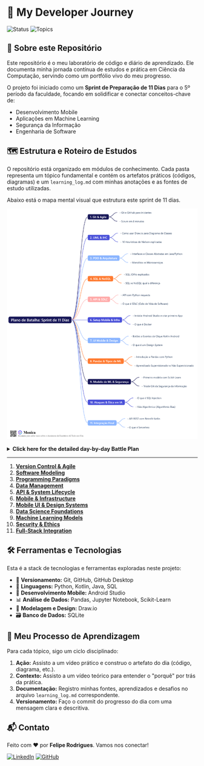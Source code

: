 # 🚀 My Developer Journey

![Status](https://img.shields.io/badge/Status-In_Progress-blue)
![Topics](https://img.shields.io/badge/Topics_Covered-11-lightgrey)

## 🎯 Sobre este Repositório

Este repositório é o meu laboratório de código e diário de aprendizado. Ele documenta minha jornada contínua de estudos e prática em Ciência da Computação, servindo como um portfólio vivo do meu progresso.

O projeto foi iniciado como um **Sprint de Preparação de 11 Dias** para o 5º período da faculdade, focando em solidificar e conectar conceitos-chave de:

*   Desenvolvimento Mobile
*   Aplicações em Machine Learning
*   Segurança da Informação
*   Engenharia de Software

## 🗺️ Estrutura e Roteiro de Estudos

O repositório está organizado em módulos de conhecimento. Cada pasta representa um tópico fundamental e contém os artefatos práticos (códigos, diagramas) e um `learning_log.md` com minhas anotações e as fontes de estudo utilizadas.

Abaixo está o mapa mental visual que estrutura este sprint de 11 dias.

![Plano de Batalha: Sprint de 11 Dias](./assets/sprint_mind_map.png)

<details>
  <summary><strong>Click here for the detailed day-by-day Battle Plan</strong></summary>

  ### Dia 1: Ferramentas e Mentalidade Ágil
  - **Foco Prático (Ação):** Busca no YouTube: "Git e GitHub para iniciantes"
  - **Foco Teórico (Contexto):** Busca no YouTube: "Scrum em 8 minutos"

  ### Dia 2: Modelagem e Experiência do Usuário (IHC)
  - **Foco Prático (Ação):** Busca no YouTube: "Como usar Draw.io para Diagrama de Classes UML"
  - **Foco Teórico (Contexto):** Busca no YouTube: "10 Heurísticas de Nielsen explicadas"

  ### Dia 3: POO e Arquitetura de Software
  - **Foco Prático (Ação):** Busca no YouTube: "Interfaces e Classes Abstratas em Java (ou Python)"
  - **Foco Teórico (Contexto):** Busca no YouTube: "Monolitos vs Microsserviços em 5 minutos"

  ### Dia 4: Banco de Dados Relacional e o Mundo Além
  - **Foco Prático (Ação):** Busca no YouTube: "SQL JOINs explicados (INNER, LEFT JOIN)"
  - **Foco Teórico (Contexto):** Busca no YouTube: "SQL vs NoSQL qual a diferença?"

  ### Dia 5: APIs e Ciclo de Vida do Software
  - **Foco Prático (Ação):** Busca no YouTube: "O que é uma API REST?" e "Como consumir API com Python requests"
  - **Foco Teórico (Contexto):** Busca no YouTube: "O que é SDLC (Ciclo de Vida de Desenvolvimento de Software)?"

  ### Dia 6: Setup Mobile e a Infraestrutura Moderna
  - **Foco Prático (Ação):** Busca no YouTube: "Como instalar Android Studio e criar seu primeiro App Kotlin 2024"
  - **Foco Teórico (Contexto):** Busca no YouTube: "O que é Docker? Explicado de forma simples"

  ### Dia 7: Interatividade Mobile e Design de Interfaces
  - **Foco Prático (Ação):** Busca no YouTube: "Botões e Eventos de Clique (onClick) em Kotlin Android Studio"
  - **Foco Teórico (Contexto):** Busca no YouTube: "O que é um Design System?"

  ### Dia 8: Manipulação de Dados e o Fundamento de ML
  - **Foco Prático (Ação):** Busca no YouTube: "Introdução a Pandas com Python para Análise de Dados"
  - **Foco Teórico (Contexto):** Busca no YouTube: "Aprendizado Supervisionado vs Não Supervisionado"

  ### Dia 9: Modelagem Preditiva e a Base da Segurança
  - **Foco Prático (Ação):** Busca no YouTube: "Seu primeiro modelo de Machine Learning com Scikit-Learn"
  - **Foco Teórico (Contexto):** Busca no YouTube: "Tríade CIA da Segurança da Informação"

  ### Dia 10: Segurança na Prática e a Ética em IA
  - **Foco Prático (Ação):** Busca no YouTube: "O que é SQL Injection? Como funciona e como evitar"
  - **Foco Teórico (Contexto):** Busca no YouTube: "Viés Algorítmico (Algorithmic Bias) o que é?"

  ### Dia 11 (Bônus): O Desafio da Conexão Final
  - **Foco Prático (Ação):** Busca no YouTube: "Consumir API REST em App Android Kotlin com Retrofit"
  - **Foco Teórico (Contexto):** Busca no YouTube: "O que é Serverless?"

</details>

---

1.  [**Version Control & Agile**](./01_Version-Control-and-Agile/)
2.  [**Software Modeling**](./02_Software-Modeling/)
3.  [**Programming Paradigms**](./03_Programming-Paradigms/)
4.  [**Data Management**](./04_Data-Management/)
5.  [**API & System Lifecycle**](./05_API-and-System-Lifecycle/)
6.  [**Mobile & Infrastructure**](./06_Mobile-and-Infrastructure/)
7.  [**Mobile UI & Design Systems**](./07_Mobile-UI-and-Design-Systems/)
8.  [**Data Science Foundations**](./08_Data-Science-Foundations/)
9.  [**Machine Learning Models**](./09_Machine-Learning-Models/)
10. [**Security & Ethics**](./10_Security-and-Ethics/)
11. [**Full-Stack Integration**](./11_Full-Stack-Integration/)

## 🛠️ Ferramentas e Tecnologias

Esta é a stack de tecnologias e ferramentas exploradas neste projeto:

*   🐙 **Versionamento:** Git, GitHub, GitHub Desktop
*   🐍 **Linguagens:** Python, Kotlin, Java, SQL
*   🤖 **Desenvolvimento Mobile:** Android Studio
*   📊 **Análise de Dados:** Pandas, Jupyter Notebook, Scikit-Learn
*   🎨 **Modelagem e Design:** Draw.io
*   🗃️ **Banco de Dados:** SQLite

## 🧠 Meu Processo de Aprendizagem

Para cada tópico, sigo um ciclo disciplinado:
1.  **Ação:** Assisto a um vídeo prático e construo o artefato do dia (código, diagrama, etc.).
2.  **Contexto:** Assisto a um vídeo teórico para entender o "porquê" por trás da prática.
3.  **Documentação:** Registro minhas fontes, aprendizados e desafios no arquivo `learning_log.md` correspondente.
4.  **Versionamento:** Faço o commit do progresso do dia com uma mensagem clara e descritiva.

## 📬 Contato

<!-- Substitua pelo seu nome e links! -->
Feito com ❤️ por **Felipe Rodrigues**. Vamos nos conectar!

[![LinkedIn](https://img.shields.io/badge/LinkedIn-0077B5?style=for-the-badge&logo=linkedin&logoColor=white)](https://www.linkedin.com/in/felipefeehr/)
[![GitHub](https://img.shields.io/badge/GitHub-100000?style=for-the-badge&logo=github&logoColor=white)](https://github.com/feehrodrigues)
